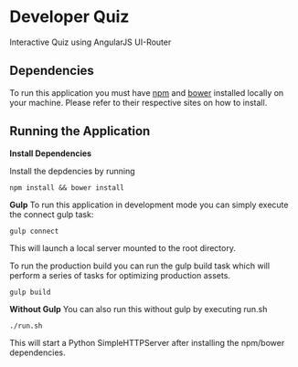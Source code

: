Developer Quiz
===================

Interactive Quiz using AngularJS UI-Router

Dependencies
------------
 To run this application you must have [npm](https://www.npmjs.com/) and [bower](http://bower.io/) installed locally on your machine. Please refer to their respective sites on how to install. 

## Running the Application ##

**Install Dependencies**

Install the depdencies by running

    npm install && bower install

**Gulp**
 To run this application in development mode you can simply execute the connect gulp task:

    gulp connect
This will launch a local server mounted to the root directory.

To run the production build you can run the gulp build task which will perform a series of tasks for optimizing production assets.

    gulp build

**Without Gulp**
You can also run this without gulp by executing run.sh

    ./run.sh
This will start a Python SimpleHTTPServer after installing the npm/bower dependencies. 
